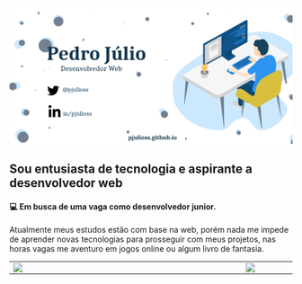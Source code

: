 <img src="https://github.com/pjulioss/pjulioss/blob/master/fundo.png">  

## Sou entusiasta de tecnologia e aspirante a desenvolvedor web
#### 💻 Em busca de uma vaga como desenvolvedor junior.  

Atualmente meus estudos estão com base na web, porém nada me impede de aprender novas tecnologias para prosseguir com meus projetos, nas horas vagas me aventuro em jogos online ou algum livro de fantasia.


<center>
<table>
    <tr>
        <td><img width="400px" align="left" src="https://github-readme-stats.vercel.app/api/top-langs/?username=pjulioss&hide=html&layout=compact" /></td>
        <td><img width="495px" align="left" src="https://github-readme-stats.vercel.app/api?username=pjulioss&show_icons=true"/></td>
    </tr>   
</table>
</center> 


